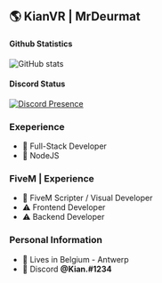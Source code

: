 ## 🌎 KianVR | MrDeurmat

#### Github Statistics
![GitHub stats](https://github-readme-stats.vercel.app/api?username=KianVR&show_icons=true&theme=omni&include_all_commits=true&locale=nl&count_private=true)
<br>
#### Discord Status
[![Discord Presence](https://lanyard.cnrad.dev/api/425990583384014858?theme=dark)](https://discord.com/users/425990583384014858)
<br>

### Exeperience
- 📝 Full-Stack Developer
- 📝 NodeJS

### FiveM | Experience
- 📝 FiveM Scripter / Visual Developer
- ⚠️ Frontend Developer
- ⚠️ Backend Developer


### Personal Information
- 🏡 Lives in Belgium - Antwerp
- 👀 Discord **@Kian.#1234**
